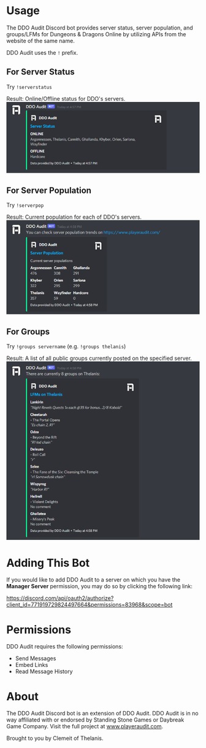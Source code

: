 # Usage

The DDO Audit Discord bot provides server status, server population, and groups/LFMs for Dungeons & Dragons Online by utilizing APIs from the website of the same name.

DDO Audit uses the `!` prefix.

## For Server Status

Try `!serverstatus`

Result: Online/Offline status for DDO's servers.
![Server Status](./img/ddo-audit-discord-serverstatus.png)

## For Server Population

Try `!serverpop`

Result: Current population for each of DDO's servers.
![Server Population](./img/ddo-audit-discord-serverpop.png)

## For Groups

Try `!groups servername` (e.g. `!groups thelanis`)

Result: A list of all public groups currently posted on the specified server.
![Server Groups](./img/ddo-audit-discord-groups.png)

# Adding This Bot

If you would like to add DDO Audit to a server on which you have the **Manager Server** permission, you may do so by clicking the following link:

https://discord.com/api/oauth2/authorize?client_id=771919729824497664&permissions=83968&scope=bot

# Permissions

DDO Audit requires the following permissions:

-  Send Messages
-  Embed Links
-  Read Message History

# About

The DDO Audit Discord bot is an extension of DDO Audit. DDO Audit is in no way affiliated with or endorsed by Standing Stone Games or Daybreak Game Company. Visit the full project at www.playeraudit.com.

Brought to you by Clemeit of Thelanis.
